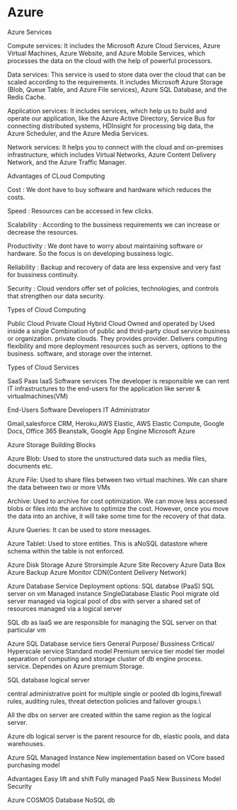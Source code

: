 # Azure
Azure Services

Compute services: It includes the Microsoft Azure Cloud Services, Azure Virtual Machines, Azure Website, and Azure Mobile Services, which processes the data on the cloud with the help of powerful processors.

Data services: This service is used to store data over the cloud that can be scaled according to the requirements. It includes Microsoft Azure Storage (Blob, Queue Table, and Azure File services), Azure SQL Database, and the Redis Cache.

Application services: It includes services, which help us to build and operate our application, like the Azure Active Directory, Service Bus for connecting distributed systems, HDInsight for processing big data, the Azure Scheduler, and the Azure Media Services.

Network services: It helps you to connect with the cloud and on-premises infrastructure, which includes Virtual Networks, Azure Content Delivery Network, and the Azure Traffic Manager.

Advantages of CLoud Computing

Cost : We dont have to buy software and hardware which reduces the costs.

Speed : Resources can be accessed in few clicks.

Scalability : According to the bussiness requirements we can increase or decrease the resources.

Productivity : We dont have to worry about maintaining software or hardware. So the focus is on  developing bussiness logic. 

Reliability : Backup and recovery of data are less expensive and very fast for bussiness continuity.

Security : Cloud vendors offer set of policies, technologies, and controls that strengthen our data security.

Types of Cloud Computing

Public Cloud 							                Private Cloud 							      Hybrid Cloud
Owned and operated by                 Used inside a single                 Combination of public and 
thrid-party cloud service             business or organization.            private clouds. They provides
provider. Delivers computing                                               flexibility and more deployment
resources such as servers,  											                         options to the business.
software, and storage over 
the internet.

Types of Cloud Services

SaaS 										            Paas 						                       IaaS
Software services 						The developer is responsible     we can rent IT infrastructures
to the end-users						  for the application              like server & virtualmachines(VM)

End-Users								      Software Developers				       IT Administrator

Gmail,salesforce CRM, 		    Heroku,AWS Elastic,              AWS Elastic Compute, 
Google Docs, Office 365				Beanstalk, Google App Engine 	   Microsoft Azure

Azure Storage Building Blocks

Azure Blob: Used to store the unstructured data such as media files, documents etc.

Azure File: Used to share files between two virtual machines. We can share the data between two or more VMs

Archive: Used to archive for cost optimization. We can move less accessed blobs or files into the archive to optimize the cost. However, once you move the data into an archive, it will take some time for the recovery of that data.

Azure Queries: It can be used to store messages.

Azure Tablet: Used to store entities. This is aNoSQL datastore where schema within the table is not enforced.

Azure Disk Storage
Azure Strorsimple
Azure Site Recovery
Azure Data Box
Azure Backup
Azure Monitor
CDN(Content Delivery Network)

Azure Database Service
Deployment options: 
SQL databse (PaaS)    			 														SQL server on vm
Managed	instance				SingleDatabase 					Elastic Pool
migrate old server				managed via logical 			pool of dbs with
								server							a shared set of resources
																managed via a logical server

SQL db as IaaS we are responsible for managing the SQL server on that particular vm

Azure SQL Database service tiers
General Purpose/						Bussiness Critical/								Hyperscale service
Standard model							Premium service tier model						tier model
separation of computing and storage   	cluster of db engine process.					
service. Dependes on Azure premium
Storage.		

SQL database logical server

central administrative point for multiple single or pooled db logins,firewall rules, auditing rules, threat detection policies and failover groups.\

All the dbs on server are created within the same region as the logical server.

Azure db logical server is the parent resource for db, elastic pools, and data warehouses.

Azure SQL Managed Instance
New implementation based on VCore based purchasing model

Advantages
Easy lift and shift 		Fully managed PaaS		New Bussiness Model 			Security

Azure COSMOS Database
NoSQL db 
